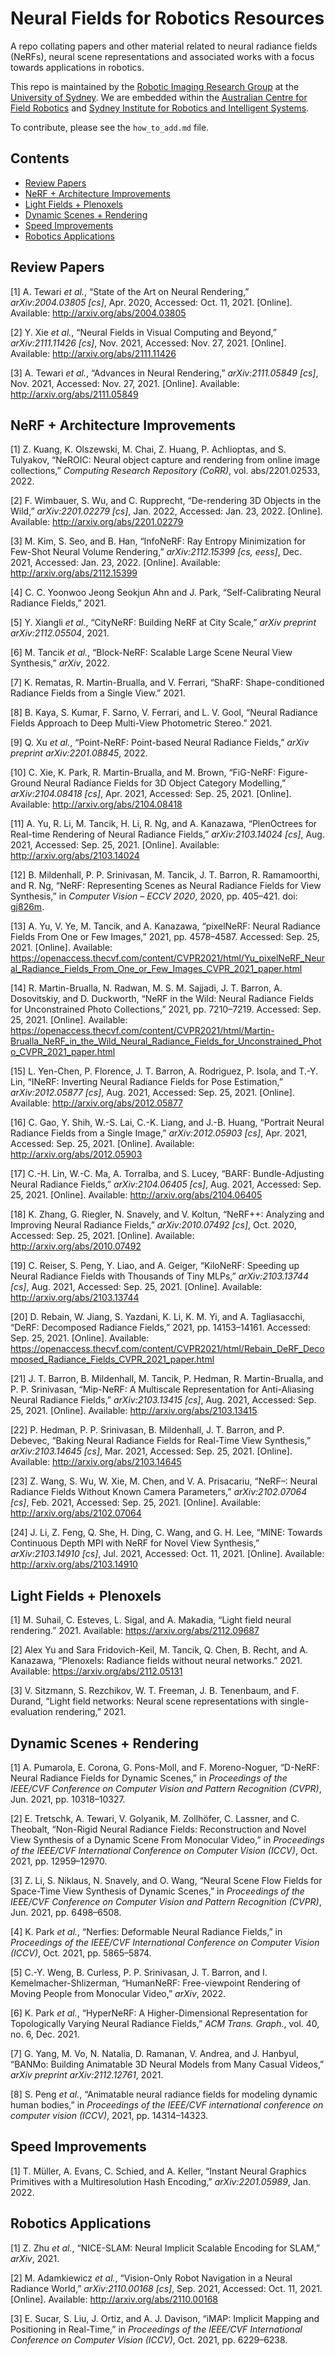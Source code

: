 # Neural Fields for Robotics Resources
A repo collating papers and other material related to neural radiance fields (NeRFs), neural scene representations and associated works with a focus towards applications in robotics.

This repo is maintained by the [Robotic Imaging Research Group](https://roboticimaging.org) at the [University of Sydney](https://sydney.edu.au). We are embedded within the [Australian Centre for Field Robotics](https://www.sydney.edu.au/engineering/our-research/robotics-and-intelligent-systems/australian-centre-for-field-robotics.html) and [Sydney Institute for Robotics and Intelligent Systems](https://www.sydney.edu.au/engineering/our-research/robotics-and-intelligent-systems/sydney-institute-for-robotics-and-intelligent-systems.html).

To contribute, please see the `how_to_add.md` file.
## Contents
- [Review Papers](#Review_Papers)
- [NeRF + Architecture Improvements](#NeRF+Architecture_Improvements)
- [Light Fields + Plenoxels](#LightFields+Plenoxels)
- [Dynamic Scenes + Rendering](#DynamicScenes+Rendering)
- [Speed Improvements](#Speed_Improvements)
- [Robotics Applications](#Robotics_Applications)
<a name=Review_Papers></a>
## Review Papers
<span class="csl-left-margin">\[1\] </span><span
class="csl-right-inline">A. Tewari *et al.*, “State of the Art on Neural
Rendering,” *arXiv:2004.03805 \[cs\]*, Apr. 2020, Accessed: Oct. 11,
2021. \[Online\]. Available: <http://arxiv.org/abs/2004.03805></span>

<span class="csl-left-margin">\[2\] </span><span
class="csl-right-inline">Y. Xie *et al.*, “Neural Fields in Visual
Computing and Beyond,” *arXiv:2111.11426 \[cs\]*, Nov. 2021, Accessed:
Nov. 27, 2021. \[Online\]. Available:
<http://arxiv.org/abs/2111.11426></span>

<span class="csl-left-margin">\[3\] </span><span
class="csl-right-inline">A. Tewari *et al.*, “Advances in Neural
Rendering,” *arXiv:2111.05849 \[cs\]*, Nov. 2021, Accessed: Nov. 27,
2021. \[Online\]. Available: <http://arxiv.org/abs/2111.05849></span>
<a name=NeRF+Architecture_Improvements></a>
## NeRF + Architecture Improvements
<span class="csl-left-margin">\[1\] </span><span
class="csl-right-inline">Z. Kuang, K. Olszewski, M. Chai, Z. Huang, P.
Achlioptas, and S. Tulyakov, “NeROIC: Neural object capture and
rendering from online image collections,” *Computing Research Repository
(CoRR)*, vol. abs/2201.02533, 2022.</span>

<span class="csl-left-margin">\[2\] </span><span
class="csl-right-inline">F. Wimbauer, S. Wu, and C. Rupprecht,
“De-rendering 3D Objects in the Wild,” *arXiv:2201.02279 \[cs\]*, Jan.
2022, Accessed: Jan. 23, 2022. \[Online\]. Available:
<http://arxiv.org/abs/2201.02279></span>

<span class="csl-left-margin">\[3\] </span><span
class="csl-right-inline">M. Kim, S. Seo, and B. Han, “InfoNeRF: Ray
Entropy Minimization for Few-Shot Neural Volume Rendering,”
*arXiv:2112.15399 \[cs, eess\]*, Dec. 2021, Accessed: Jan. 23, 2022.
\[Online\]. Available: <http://arxiv.org/abs/2112.15399></span>

<span class="csl-left-margin">\[4\] </span><span
class="csl-right-inline">C. C. Yoonwoo Jeong Seokjun Ahn and J. Park,
“Self-Calibrating Neural Radiance Fields,” 2021.</span>

<span class="csl-left-margin">\[5\] </span><span
class="csl-right-inline">Y. Xiangli *et al.*, “CityNeRF: Building NeRF
at City Scale,” *arXiv preprint arXiv:2112.05504*, 2021.</span>

<span class="csl-left-margin">\[6\] </span><span
class="csl-right-inline">M. Tancik *et al.*, “Block-NeRF: Scalable Large
Scene Neural View Synthesis,” *arXiv*, 2022.</span>

<span class="csl-left-margin">\[7\] </span><span
class="csl-right-inline">K. Rematas, R. Martin-Brualla, and V. Ferrari,
“ShaRF: Shape-conditioned Radiance Fields from a Single View.”
2021.</span>

<span class="csl-left-margin">\[8\] </span><span
class="csl-right-inline">B. Kaya, S. Kumar, F. Sarno, V. Ferrari, and L.
V. Gool, “Neural Radiance Fields Approach to Deep Multi-View Photometric
Stereo.” 2021.</span>

<span class="csl-left-margin">\[9\] </span><span
class="csl-right-inline">Q. Xu *et al.*, “Point-NeRF: Point-based Neural
Radiance Fields,” *arXiv preprint arXiv:2201.08845*, 2022.</span>

<span class="csl-left-margin">\[10\] </span><span
class="csl-right-inline">C. Xie, K. Park, R. Martin-Brualla, and M.
Brown, “FiG-NeRF: Figure-Ground Neural Radiance Fields for 3D Object
Category Modelling,” *arXiv:2104.08418 \[cs\]*, Apr. 2021, Accessed:
Sep. 25, 2021. \[Online\]. Available:
<http://arxiv.org/abs/2104.08418></span>

<span class="csl-left-margin">\[11\] </span><span
class="csl-right-inline">A. Yu, R. Li, M. Tancik, H. Li, R. Ng, and A.
Kanazawa, “PlenOctrees for Real-time Rendering of Neural Radiance
Fields,” *arXiv:2103.14024 \[cs\]*, Aug. 2021, Accessed: Sep. 25, 2021.
\[Online\]. Available: <http://arxiv.org/abs/2103.14024></span>

<span class="csl-left-margin">\[12\] </span><span
class="csl-right-inline">B. Mildenhall, P. P. Srinivasan, M. Tancik, J.
T. Barron, R. Ramamoorthi, and R. Ng, “NeRF: Representing Scenes as
Neural Radiance Fields for View Synthesis,” in *Computer Vision – ECCV
2020*, 2020, pp. 405–421. doi: [gj826m](https://doi.org/gj826m).</span>

<span class="csl-left-margin">\[13\] </span><span
class="csl-right-inline">A. Yu, V. Ye, M. Tancik, and A. Kanazawa,
“<span class="nocase">pixelNeRF</span>: Neural Radiance Fields From One
or Few Images,” 2021, pp. 4578–4587. Accessed: Sep. 25, 2021.
\[Online\]. Available:
<https://openaccess.thecvf.com/content/CVPR2021/html/Yu_pixelNeRF_Neural_Radiance_Fields_From_One_or_Few_Images_CVPR_2021_paper.html></span>

<span class="csl-left-margin">\[14\] </span><span
class="csl-right-inline">R. Martin-Brualla, N. Radwan, M. S. M. Sajjadi,
J. T. Barron, A. Dosovitskiy, and D. Duckworth, “NeRF in the Wild:
Neural Radiance Fields for Unconstrained Photo Collections,” 2021, pp.
7210–7219. Accessed: Sep. 25, 2021. \[Online\]. Available:
<https://openaccess.thecvf.com/content/CVPR2021/html/Martin-Brualla_NeRF_in_the_Wild_Neural_Radiance_Fields_for_Unconstrained_Photo_CVPR_2021_paper.html></span>

<span class="csl-left-margin">\[15\] </span><span
class="csl-right-inline">L. Yen-Chen, P. Florence, J. T. Barron, A.
Rodriguez, P. Isola, and T.-Y. Lin, “INeRF: Inverting Neural Radiance
Fields for Pose Estimation,” *arXiv:2012.05877 \[cs\]*, Aug. 2021,
Accessed: Sep. 25, 2021. \[Online\]. Available:
<http://arxiv.org/abs/2012.05877></span>

<span class="csl-left-margin">\[16\] </span><span
class="csl-right-inline">C. Gao, Y. Shih, W.-S. Lai, C.-K. Liang, and
J.-B. Huang, “Portrait Neural Radiance Fields from a Single Image,”
*arXiv:2012.05903 \[cs\]*, Apr. 2021, Accessed: Sep. 25, 2021.
\[Online\]. Available: <http://arxiv.org/abs/2012.05903></span>

<span class="csl-left-margin">\[17\] </span><span
class="csl-right-inline">C.-H. Lin, W.-C. Ma, A. Torralba, and S. Lucey,
“BARF: Bundle-Adjusting Neural Radiance Fields,” *arXiv:2104.06405
\[cs\]*, Aug. 2021, Accessed: Sep. 25, 2021. \[Online\]. Available:
<http://arxiv.org/abs/2104.06405></span>

<span class="csl-left-margin">\[18\] </span><span
class="csl-right-inline">K. Zhang, G. Riegler, N. Snavely, and V.
Koltun, “NeRF++: Analyzing and Improving Neural Radiance Fields,”
*arXiv:2010.07492 \[cs\]*, Oct. 2020, Accessed: Sep. 25, 2021.
\[Online\]. Available: <http://arxiv.org/abs/2010.07492></span>

<span class="csl-left-margin">\[19\] </span><span
class="csl-right-inline">C. Reiser, S. Peng, Y. Liao, and A. Geiger,
“KiloNeRF: Speeding up Neural Radiance Fields with Thousands of Tiny
MLPs,” *arXiv:2103.13744 \[cs\]*, Aug. 2021, Accessed: Sep. 25, 2021.
\[Online\]. Available: <http://arxiv.org/abs/2103.13744></span>

<span class="csl-left-margin">\[20\] </span><span
class="csl-right-inline">D. Rebain, W. Jiang, S. Yazdani, K. Li, K. M.
Yi, and A. Tagliasacchi, “DeRF: Decomposed Radiance Fields,” 2021, pp.
14153–14161. Accessed: Sep. 25, 2021. \[Online\]. Available:
<https://openaccess.thecvf.com/content/CVPR2021/html/Rebain_DeRF_Decomposed_Radiance_Fields_CVPR_2021_paper.html></span>

<span class="csl-left-margin">\[21\] </span><span
class="csl-right-inline">J. T. Barron, B. Mildenhall, M. Tancik, P.
Hedman, R. Martin-Brualla, and P. P. Srinivasan, “Mip-NeRF: A Multiscale
Representation for Anti-Aliasing Neural Radiance Fields,”
*arXiv:2103.13415 \[cs\]*, Aug. 2021, Accessed: Sep. 25, 2021.
\[Online\]. Available: <http://arxiv.org/abs/2103.13415></span>

<span class="csl-left-margin">\[22\] </span><span
class="csl-right-inline">P. Hedman, P. P. Srinivasan, B. Mildenhall, J.
T. Barron, and P. Debevec, “Baking Neural Radiance Fields for Real-Time
View Synthesis,” *arXiv:2103.14645 \[cs\]*, Mar. 2021, Accessed: Sep.
25, 2021. \[Online\]. Available:
<http://arxiv.org/abs/2103.14645></span>

<span class="csl-left-margin">\[23\] </span><span
class="csl-right-inline">Z. Wang, S. Wu, W. Xie, M. Chen, and V. A.
Prisacariu, “NeRF–: Neural Radiance Fields Without Known Camera
Parameters,” *arXiv:2102.07064 \[cs\]*, Feb. 2021, Accessed: Sep. 25,
2021. \[Online\]. Available: <http://arxiv.org/abs/2102.07064></span>

<span class="csl-left-margin">\[24\] </span><span
class="csl-right-inline">J. Li, Z. Feng, Q. She, H. Ding, C. Wang, and
G. H. Lee, “MINE: Towards Continuous Depth MPI with NeRF for Novel View
Synthesis,” *arXiv:2103.14910 \[cs\]*, Jul. 2021, Accessed: Oct. 11,
2021. \[Online\]. Available: <http://arxiv.org/abs/2103.14910></span>
<a name=LightFields+Plenoxels></a>
## Light Fields + Plenoxels
<span class="csl-left-margin">\[1\] </span><span
class="csl-right-inline">M. Suhail, C. Esteves, L. Sigal, and A.
Makadia, “Light field neural rendering.” 2021. Available:
<https://arxiv.org/abs/2112.09687></span>

<span class="csl-left-margin">\[2\] </span><span
class="csl-right-inline">Alex Yu and Sara Fridovich-Keil, M. Tancik, Q.
Chen, B. Recht, and A. Kanazawa, “Plenoxels: Radiance fields without
neural networks.” 2021. Available:
<https://arxiv.org/abs/2112.05131></span>

<span class="csl-left-margin">\[3\] </span><span
class="csl-right-inline">V. Sitzmann, S. Rezchikov, W. T. Freeman, J. B.
Tenenbaum, and F. Durand, “Light field networks: Neural scene
representations with single-evaluation rendering,” 2021.</span>
<a name=DynamicScenes+Rendering></a>
## Dynamic Scenes + Rendering
<span class="csl-left-margin">\[1\] </span><span
class="csl-right-inline">A. Pumarola, E. Corona, G. Pons-Moll, and F.
Moreno-Noguer, “D-NeRF: Neural Radiance Fields for Dynamic Scenes,” in
*Proceedings of the IEEE/CVF Conference on Computer Vision and Pattern
Recognition (CVPR)*, Jun. 2021, pp. 10318–10327.</span>

<span class="csl-left-margin">\[2\] </span><span
class="csl-right-inline">E. Tretschk, A. Tewari, V. Golyanik, M.
Zollhöfer, C. Lassner, and C. Theobalt, “Non-Rigid Neural Radiance
Fields: Reconstruction and Novel View Synthesis of a Dynamic Scene From
Monocular Video,” in *Proceedings of the IEEE/CVF International
Conference on Computer Vision (ICCV)*, Oct. 2021, pp.
12959–12970.</span>

<span class="csl-left-margin">\[3\] </span><span
class="csl-right-inline">Z. Li, S. Niklaus, N. Snavely, and O. Wang,
“Neural Scene Flow Fields for Space-Time View Synthesis of Dynamic
Scenes,” in *Proceedings of the IEEE/CVF Conference on Computer Vision
and Pattern Recognition (CVPR)*, Jun. 2021, pp. 6498–6508.</span>

<span class="csl-left-margin">\[4\] </span><span
class="csl-right-inline">K. Park *et al.*, “Nerfies: Deformable Neural
Radiance Fields,” in *Proceedings of the IEEE/CVF International
Conference on Computer Vision (ICCV)*, Oct. 2021, pp. 5865–5874.</span>

<span class="csl-left-margin">\[5\] </span><span
class="csl-right-inline">C.-Y. Weng, B. Curless, P. P. Srinivasan, J. T.
Barron, and I. Kemelmacher-Shlizerman, “HumanNeRF: Free-viewpoint
Rendering of Moving People from Monocular Video,” *arXiv*, 2022.</span>

<span class="csl-left-margin">\[6\] </span><span
class="csl-right-inline">K. Park *et al.*, “HyperNeRF: A
Higher-Dimensional Representation for Topologically Varying Neural
Radiance Fields,” *ACM Trans. Graph.*, vol. 40, no. 6, Dec. 2021.</span>

<span class="csl-left-margin">\[7\] </span><span
class="csl-right-inline">G. Yang, M. Vo, N. Natalia, D. Ramanan, V.
Andrea, and J. Hanbyul, “BANMo: Building Animatable 3D Neural Models
from Many Casual Videos,” *arXiv preprint arXiv:2112.12761*,
2021.</span>

<span class="csl-left-margin">\[8\] </span><span
class="csl-right-inline">S. Peng *et al.*, “Animatable neural radiance
fields for modeling dynamic human bodies,” in *Proceedings of the
IEEE/CVF international conference on computer vision (ICCV)*, 2021, pp.
14314–14323.</span>
<a name=Speed_Improvements></a>
## Speed Improvements
<span class="csl-left-margin">\[1\] </span><span
class="csl-right-inline">T. Müller, A. Evans, C. Schied, and A. Keller,
“Instant Neural Graphics Primitives with a Multiresolution Hash
Encoding,” *arXiv:2201.05989*, Jan. 2022.</span>
<a name=Robotics_Applications></a>
## Robotics Applications
<span class="csl-left-margin">\[1\] </span><span
class="csl-right-inline">Z. Zhu *et al.*, “NICE-SLAM: Neural Implicit
Scalable Encoding for SLAM,” *arXiv*, 2021.</span>

<span class="csl-left-margin">\[2\] </span><span
class="csl-right-inline">M. Adamkiewicz *et al.*, “Vision-Only Robot
Navigation in a Neural Radiance World,” *arXiv:2110.00168 \[cs\]*, Sep.
2021, Accessed: Oct. 11, 2021. \[Online\]. Available:
<http://arxiv.org/abs/2110.00168></span>

<span class="csl-left-margin">\[3\] </span><span
class="csl-right-inline">E. Sucar, S. Liu, J. Ortiz, and A. J. Davison,
“<span class="nocase">iMAP</span>: Implicit Mapping and Positioning in
Real-Time,” in *Proceedings of the IEEE/CVF International Conference on
Computer Vision (ICCV)*, Oct. 2021, pp. 6229–6238.</span>
